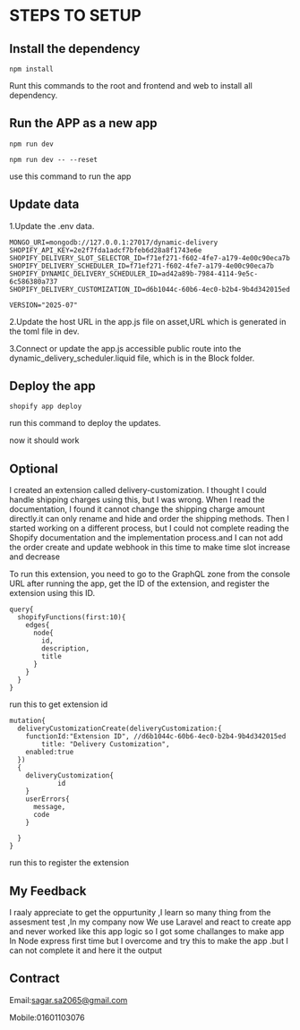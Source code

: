 # STEPS TO SETUP

## Install the dependency

```
npm install
```

Runt this commands to the root and frontend and web to install all dependency.

## Run the APP as a new app

```
npm run dev

npm run dev -- --reset
```

use this command to run the app

## Update data

1.Update the .env data.

```
MONGO_URI=mongodb://127.0.0.1:27017/dynamic-delivery
SHOPIFY_API_KEY=2e2f7fda1adcf7bfeb6d28a8f1743e6e
SHOPIFY_DELIVERY_SLOT_SELECTOR_ID=f71ef271-f602-4fe7-a179-4e00c90eca7b
SHOPIFY_DELIVERY_SCHEDULER_ID=f71ef271-f602-4fe7-a179-4e00c90eca7b
SHOPIFY_DYNAMIC_DELIVERY_SCHEDULER_ID=ad42a89b-7984-4114-9e5c-6c586380a737
SHOPIFY_DELIVERY_CUSTOMIZATION_ID=d6b1044c-60b6-4ec0-b2b4-9b4d342015ed

VERSION="2025-07"
```

2.Update the host URL in the app.js file on asset,URL which is generated in the toml file in dev.

3.Connect or update the app.js accessible public route into the dynamic_delivery_scheduler.liquid file, which is in the Block folder.

## Deploy the app

```
shopify app deploy
```

run this command to deploy the updates.

now it should work

## Optional

I created an extension called delivery-customization. I thought I could handle shipping charges using this, but I was wrong. When I read the documentation, I found it cannot change the shipping charge amount directly.it can only rename and hide and order the shipping methods. Then I started working on a different process, but I could not complete reading the Shopify documentation and the implementation process.and I can not add the order create and update webhook in this time to make time slot increase and decrease

To run this extension, you need to go to the GraphQL zone from the console URL after running the app, get the ID of the extension, and register the extension using this ID.

```
query{
  shopifyFunctions(first:10){
    edges{
      node{
        id,
        description,
        title
      }
  	}
  }
}
```

run this to get extension id

```
mutation{
  deliveryCustomizationCreate(deliveryCustomization:{
    functionId:"Extension ID", //d6b1044c-60b6-4ec0-b2b4-9b4d342015ed
		title: "Delivery Customization",
    enabled:true
  })
  {
    deliveryCustomization{
			id
    }
    userErrors{
      message,
      code
    }

  }
}
```

run this to register the extension

## My Feedback

I raaly appreciate to get the oppurtunity ,I learn so many thing from the assesment test ,In my company now We use Laravel and react to create app and never worked like this app logic so I got some challanges to make app In Node express first time but I overcome and try this to make the app .but I can not complete it and here it the output

## Contract

Email:sagar.sa2065@gmail.com

Mobile:01601103076
